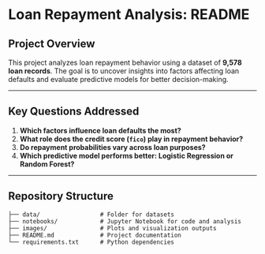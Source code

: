 # Loan Repayment Analysis: README  

## Project Overview  
This project analyzes loan repayment behavior using a dataset of **9,578 loan records**. The goal is to uncover insights into factors affecting loan defaults and evaluate predictive models for better decision-making.  

---

## Key Questions Addressed  
1. **Which factors influence loan defaults the most?**  
2. **What role does the credit score (`fico`) play in repayment behavior?**  
3. **Do repayment probabilities vary across loan purposes?**  
4. **Which predictive model performs better: Logistic Regression or Random Forest?**  

---

## Repository Structure  

```plaintext  
├── data/                 # Folder for datasets  
├── notebooks/            # Jupyter Notebook for code and analysis  
├── images/               # Plots and visualization outputs  
├── README.md             # Project documentation  
└── requirements.txt      # Python dependencies  
